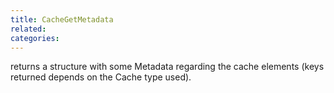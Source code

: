 ```yaml
---
title: CacheGetMetadata
related:
categories:
---
```


returns a structure with some Metadata regarding the cache elements (keys returned depends on the Cache type used).